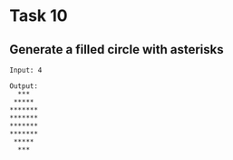 # Task 10

## Generate a filled circle with asterisks

```
Input: 4

Output:
  ***  
 ***** 
*******
*******
*******
*******
 *****
  ***
```
